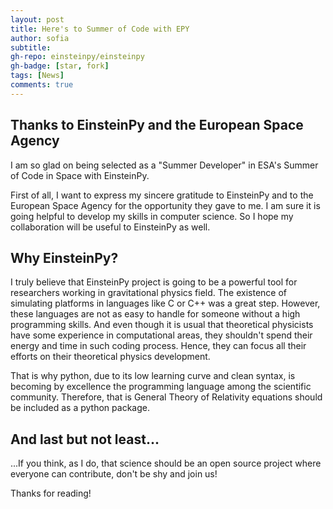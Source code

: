 ```yaml
---
layout: post
title: Here's to Summer of Code with EPY
author: sofia
subtitle: 
gh-repo: einsteinpy/einsteinpy
gh-badge: [star, fork]
tags: [News]
comments: true
---
```


## Thanks to EinsteinPy and the European Space Agency
I am so glad on being selected as a "Summer Developer" in ESA's Summer of Code in Space with EinsteinPy.

First of all, I want to express my sincere gratitude to EinsteinPy and to the European Space Agency for the opportunity they gave to me.
I am sure it is going helpful to develop my skills in computer science. So I hope my collaboration will be useful to EinsteinPy as well.

##  Why EinsteinPy?
I truly believe that EinsteinPy project is going to be a powerful tool for researchers working in gravitational physics field. 
The existence of simulating platforms in languages like C or C++ was a great step. 
However, these languages are not as easy to handle for someone without a high programming skills. And even though it is usual that theoretical physicists have some experience in computational areas, they shouldn't spend their energy and time in such coding process. 
Hence, they can focus all their efforts on their theoretical physics development.  

That is why python, due to its low learning curve and clean syntax, is becoming by excellence the programming language among the scientific community.
Therefore, that is General Theory of Relativity equations should be included as a python package. 

##  And last but not least... 
...If you think, as I do, that science should be an open source project where everyone can contribute, don't be shy and join us! 

Thanks for reading!
